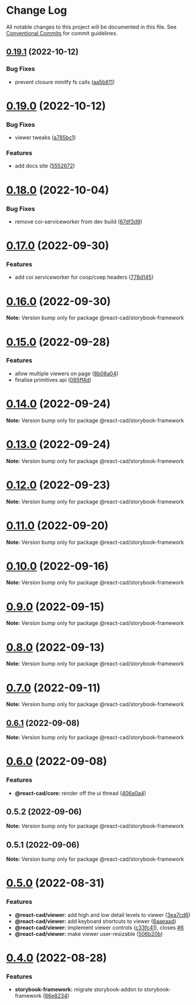 # Change Log

All notable changes to this project will be documented in this file.
See [Conventional Commits](https://conventionalcommits.org) for commit guidelines.

## [0.19.1](https://github.com/react-cad/react-cad/compare/v0.19.0...v0.19.1) (2022-10-12)


### Bug Fixes

* prevent closure minitfy fs calls ([aa5b811](https://github.com/react-cad/react-cad/commit/aa5b811716e961a3addec377f80c082f5d89ee8c))





# [0.19.0](https://github.com/react-cad/react-cad/compare/v0.18.0...v0.19.0) (2022-10-12)


### Bug Fixes

* viewer tweaks ([a785bc1](https://github.com/react-cad/react-cad/commit/a785bc1e7d6a134a946ea36fad07c9aec71dd089))


### Features

* add docs site ([5552672](https://github.com/react-cad/react-cad/commit/5552672f6f2d77f50bf8ec1f5d2519af2ad22bb6))





# [0.18.0](https://github.com/react-cad/react-cad/compare/v0.17.0...v0.18.0) (2022-10-04)


### Bug Fixes

* remove coi-serviceworker from dev build ([67df3d9](https://github.com/react-cad/react-cad/commit/67df3d9b334adefaf1dc56742d69c25854cbf006))





# [0.17.0](https://github.com/react-cad/react-cad/compare/v0.16.0...v0.17.0) (2022-09-30)


### Features

* add coi serviceworker for coop/coep headers ([778d145](https://github.com/react-cad/react-cad/commit/778d1453193035b261e1eac3a552be255662be1d))





# [0.16.0](https://github.com/react-cad/react-cad/compare/v0.15.0...v0.16.0) (2022-09-30)

**Note:** Version bump only for package @react-cad/storybook-framework





# [0.15.0](https://github.com/react-cad/react-cad/compare/v0.14.0...v0.15.0) (2022-09-28)


### Features

* allow multiple viewers on page ([8b08a04](https://github.com/react-cad/react-cad/commit/8b08a04e7d29a17ab06cb70bb89a70f1847c079f))
* finalise primitives api ([085ff4d](https://github.com/react-cad/react-cad/commit/085ff4dfaa0090340102ca449614e491cf91edd0))





# [0.14.0](https://github.com/react-cad/react-cad/compare/v0.13.0...v0.14.0) (2022-09-24)

**Note:** Version bump only for package @react-cad/storybook-framework





# [0.13.0](https://github.com/react-cad/react-cad/compare/v0.12.0...v0.13.0) (2022-09-24)

**Note:** Version bump only for package @react-cad/storybook-framework





# [0.12.0](https://github.com/react-cad/react-cad/compare/v0.11.0...v0.12.0) (2022-09-23)

**Note:** Version bump only for package @react-cad/storybook-framework





# [0.11.0](https://github.com/react-cad/react-cad/compare/v0.10.0...v0.11.0) (2022-09-20)

**Note:** Version bump only for package @react-cad/storybook-framework





# [0.10.0](https://github.com/react-cad/react-cad/compare/v0.9.0...v0.10.0) (2022-09-16)

**Note:** Version bump only for package @react-cad/storybook-framework





# [0.9.0](https://github.com/react-cad/react-cad/compare/v0.8.0...v0.9.0) (2022-09-15)

**Note:** Version bump only for package @react-cad/storybook-framework





# [0.8.0](https://github.com/react-cad/react-cad/compare/v0.7.0...v0.8.0) (2022-09-13)

**Note:** Version bump only for package @react-cad/storybook-framework





# [0.7.0](https://github.com/react-cad/react-cad/compare/v0.6.1...v0.7.0) (2022-09-11)

**Note:** Version bump only for package @react-cad/storybook-framework





## [0.6.1](https://github.com/react-cad/react-cad/compare/v0.6.0...v0.6.1) (2022-09-08)

**Note:** Version bump only for package @react-cad/storybook-framework





# [0.6.0](https://github.com/react-cad/react-cad/compare/v0.5.2...v0.6.0) (2022-09-08)


### Features

* **@react-cad/core:** render off the ui thread ([406a0a4](https://github.com/react-cad/react-cad/commit/406a0a4f529cf32bc0cbb974c2347c952cd46647))





## 0.5.2 (2022-09-06)

**Note:** Version bump only for package @react-cad/storybook-framework





## 0.5.1 (2022-09-06)

**Note:** Version bump only for package @react-cad/storybook-framework





# [0.5.0](https://github.com/react-cad/react-cad/compare/v0.4.1...v0.5.0) (2022-08-31)


### Features

* **@react-cad/viewer:** add high and low detail levels to viewer ([3ea7cd6](https://github.com/react-cad/react-cad/commit/3ea7cd645c13c31f84317aba8b4fa41b0bb11a4d))
* **@react-cad/viewer:** add keyboard shortcuts to viewer ([6aaeaad](https://github.com/react-cad/react-cad/commit/6aaeaad5c7699da55ba8cfc733449bcd4152b189))
* **@react-cad/viewer:** implement viewer controls ([c33fc41](https://github.com/react-cad/react-cad/commit/c33fc4120aaa46b95df5f23fe98d055fe248d240)), closes [#6](https://github.com/react-cad/react-cad/issues/6)
* **@react-cad/viewer:** make viewer user-resizable ([506b20b](https://github.com/react-cad/react-cad/commit/506b20bbae999a925ffecdcc14f2972be58a3917))





# [0.4.0](https://github.com/react-cad/react-cad/compare/v0.3.2...v0.4.0) (2022-08-28)


### Features

* **storybook-framework:** migrate storybook-addon to storybook-framework ([86e8234](https://github.com/react-cad/react-cad/commit/86e823498ea31eaa192d4ff7c276e41438d92fad))
